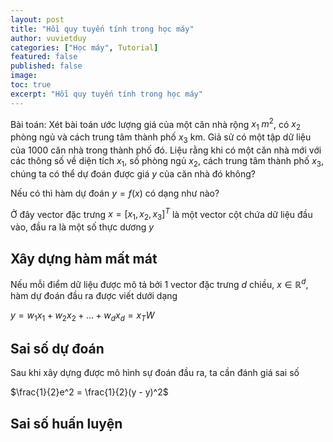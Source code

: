 ```yaml
---
layout: post
title: "Hồi quy tuyến tính trong học máy"
author: vuvietduy
categories: ["Học máy", Tutorial]
featured: false
published: false
image:
toc: true
excerpt: "Hồi quy tuyến tính trong học máy"
---
```


Bài toán: Xét bài toán ước lượng giá của một căn nhà rộng $x_1$ $m^2$, có $x_2$ phòng ngủ và cách trung tâm thành phố $x_3$ km. Giả sử có một tập dữ liệu của 1000 căn nhà trong thành phố đó. Liệu rằng khi có một căn nhà mới với các thông số về diện tích $x_1$, số phòng ngủ $x_2$, cách trung tâm thành phố $x_3$, chúng ta có thể dự đoán được giá $y$ của căn nhà đó không?

Nếu có thì hàm dự đoán $y = f(x)$ có dạng như nào?

Ở đây vector đặc trưng $x = [x_1, x_2, x_3]^T$ là một vector cột chứa dữ liệu đầu vào, đầu ra là một số thực dương $y$

## Xây dựng hàm mất mát

Nếu mỗi điểm dữ liệu được mô tả bởi 1 vector đặc trưng $d$ chiều, $x \in \mathbb{R}^d$, hàm dự đoán đầu ra được viết dưới dạng

$y = w_1x_1 + w_2x_2 + ... + w_dx_d = x_TW$

## Sai số dự đoán

Sau khi xây dựng được mô hình sự đoán đầu ra, ta cần đánh giá sai số

$\frac{1}{2}e^2 = \frac{1}{2}(y - y)^2$

## Sai số huấn luyện
